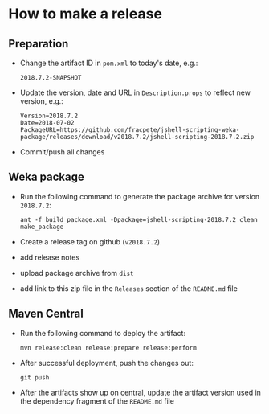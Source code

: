 How to make a release
=====================

Preparation
-----------

* Change the artifact ID in `pom.xml` to today's date, e.g.:

  ```
  2018.7.2-SNAPSHOT
  ```

* Update the version, date and URL in `Description.props` to reflect new
  version, e.g.:

  ```
  Version=2018.7.2
  Date=2018-07-02
  PackageURL=https://github.com/fracpete/jshell-scripting-weka-package/releases/download/v2018.7.2/jshell-scripting-2018.7.2.zip
  ```

* Commit/push all changes


Weka package
------------

* Run the following command to generate the package archive for version
  `2018.7.2`:

  ```
  ant -f build_package.xml -Dpackage=jshell-scripting-2018.7.2 clean make_package
  ```

* Create a release tag on github (`v2018.7.2`)
* add release notes
* upload package archive from `dist`
* add link to this zip file in the `Releases` section of the `README.md` file


Maven Central
-------------

* Run the following command to deploy the artifact:

  ```
  mvn release:clean release:prepare release:perform
  ```

* After successful deployment, push the changes out:

  ```
  git push
  ```

* After the artifacts show up on central, update the artifact version used
  in the dependency fragment of the `README.md` file

